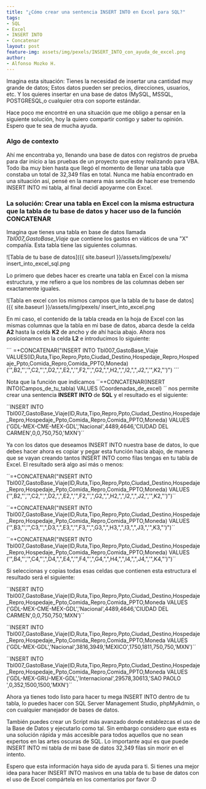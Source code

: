 ```yaml
---
title: "¿Cómo crear una sentencia INSERT INTO en Excel para SQL?"
tags:
- SQL
- Excel
- INSERT INTO
- Concatenar
layout: post
feature-img: assets/img/pexels/INSERT_INTO_con_ayuda_de_excel.png
author:
- Alfonso Mozko H.
---
```

Imagina esta situación: Tienes la necesidad de insertar una cantidad muy grande de datos; Estos datos pueden ser precios, direcciones, usuarios, etc. Y los quieres insertar en una base de datos (MySQL, MSSQL, POSTGRESQL,o cualquier otra con soporte estándar.

Hace poco me encontré en una situación que me obligo a pensar en la siguiente solución, hoy la quiero compartir contigo y saber tu opinión. Espero que te sea de mucha ayuda.

### Algo de contexto
Ahí me encontraba yo, llenando una base de datos con registros de prueba para dar inicio a las pruebas de un proyecto que estoy realizando para VBA. Todo iba muy bien hasta que llegó el momento de llenar una tabla que constaba un total de 32,349 filas en total.  Nunca me había encontrado en una situación así, pensé en la manera más sencilla de hacer ese tremendo INSERT INTO mi tabla, al final decidí apoyarme con Excel.

### La solución: Crear una tabla en Excel con la misma estructura que la tabla de tu base de datos y hacer uso de la función CONCATENAR
Imagina que tienes una tabla en base de datos llamada *Tbl007_GastoBase_Viaje* que contiene los gastos en viáticos de una "X" compañía. Esta tabla tiene las siguientes columnas.

![Tabla de tu base de datos]({{ site.baseurl }}/assets/img/pexels/ insert_into_excel_sql.png

Lo primero que debes hacer es crearte una tabla en Excel con la misma estructura, y me refiero a que los nombres de las columnas deben ser exactamente iguales.

![Tabla en excel con los mismos campos que la tabla de tu base de datos]({{ site.baseurl }}/assets/img/pexels/ insert_into_excel.png

En mi caso, el contenido de la tabla creada en la hoja de Excel con las mismas columnas que la tabla en mi base de datos, abarca desde la celda **A2** hasta la celda **K2** de ancho y de ahí hacia abajo. Ahora nos posicionamos en la celda **L2** e introducimos lo siguiente:

´´´ =+CONCATENAR("INSERT INTO Tbl007_GastoBase_Viaje VALUES(ID,Ruta,Tipo,Repro,Ppto,Ciudad_Destino,Hospedaje_Repro,Hospedaje_Ppto,Comida_Repro,Comida_PPTO,Moneda)('",B2,"','",C2,"',",D2,",",E2,",'",F2,"',",G2,",",H2,",",I2,",",J2,",'",K2,"')") ´´´

Nota que la función que indicamos ´´=+CONCATENAR(INSERT INTO(Campos_de_tu_tabla) VALUES (Coordenadas_de_excel) ´´ nos permite crear una sentencia **INSERT INTO** de **SQL** y el resultado es el siguiente:

´´INSERT INTO Tbl007_GastoBase_Viaje(ID,Ruta,Tipo,Repro,Ppto,Ciudad_Destino,Hospedaje_Repro,Hospedaje_Ppto,Comida_Repro,Comida_PPTO,Moneda) VALUES ('GDL-MEX-CME-MEX-GDL','Nacional',4489,4646,'CIUDAD DEL CARMEN',0,0,750,750,'MXN')´´

Ya con los datos que deseamos INSERT INTO nuestra base de datos, lo que debes hacer ahora es copiar y pegar esta función hacia abajo, de manera que se vayan creando tantos INSERT INTO como filas tengas en tu tabla de Excel. El resultado será algo así más o menos:

´´=+CONCATENAR("INSERT INTO Tbl007_GastoBase_Viaje(ID,Ruta,Tipo,Repro,Ppto,Ciudad_Destino,Hospedaje_Repro,Hospedaje_Ppto,Comida_Repro,Comida_PPTO,Moneda) VALUES ('",B2,"','",C2,"',",D2,",",E2,",'",F2,"',",G2,",",H2,",",I2,",",J2,",'",K2,"')")´´

´´=+CONCATENAR("INSERT INTO Tbl007_GastoBase_Viaje(ID,Ruta,Tipo,Repro,Ppto,Ciudad_Destino,Hospedaje_Repro,Hospedaje_Ppto,Comida_Repro,Comida_PPTO,Moneda) VALUES ('",B3,"','",C3,"',",D3,",",E3,",'",F3,"',",G3,",",H3,",",I3,",",J3,",'",K3,"')")´´

´´=+CONCATENAR("INSERT INTO Tbl007_GastoBase_Viaje(ID,Ruta,Tipo,Repro,Ppto,Ciudad_Destino,Hospedaje_Repro,Hospedaje_Ppto,Comida_Repro,Comida_PPTO,Moneda) VALUES ('",B4,"','",C4,"',",D4,",",E4,",'",F4,"',",G4,",",H4,",",I4,",",J4,",'",K4,"')")´´

Si seleccionas y copias todas esas celdas que contienen esta estructura el resultado será el siguiente:

´´INSERT INTO Tbl007_GastoBase_Viaje(ID,Ruta,Tipo,Repro,Ppto,Ciudad_Destino,Hospedaje_Repro,Hospedaje_Ppto,Comida_Repro,Comida_PPTO,Moneda VALUES ('GDL-MEX-CME-MEX-GDL','Nacional',4489,4646,'CIUDAD DEL CARMEN',0,0,750,750,'MXN')´´

´´INSERT INTO Tbl007_GastoBase_Viaje(ID,Ruta,Tipo,Repro,Ppto,Ciudad_Destino,Hospedaje_Repro,Hospedaje_Ppto,Comida_Repro,Comida_PPTO,Moneda VALUES ('GDL-MEX-GDL','Nacional',3816,3949,'MEXICO',1750,1811,750,750,'MXN')´´

´´INSERT INTO Tbl007_GastoBase_Viaje(ID,Ruta,Tipo,Repro,Ppto,Ciudad_Destino,Hospedaje_Repro,Hospedaje_Ppto,Comida_Repro,Comida_PPTO,Moneda VALUES ('GDL-MEX-GRU-MEX-GDL','Internacional',29578,30613,'SAO PAOLO ',0,352,1500,1500,'MXN')´´

Ahora ya tienes todo listo para hacer tu mega INSERT INTO dentro de tu tabla, lo puedes hacer con SQL Server Management Studio, phpMyAdmin, o con cualquier manejador de bases de datos.

También puedes crear un Script más avanzado donde establezcas el uso de la Base de Datos y ejecutarlo como tal. Sin embargo considero que esta es una solución rápida y más accesible para todos aquellos que no sean expertos en las artes oscuras de SQL. Lo importante aquí es que puede INSERT INTO mi tabla de mi base de datos 32,349 filas sin morir en el intento.

Espero que esta información haya sido de ayuda para ti. Si tienes una mejor idea para hacer INSERT INTO masivos en una tabla de tu base de datos con el uso de Excel compártela en los comentarios por favor :D
